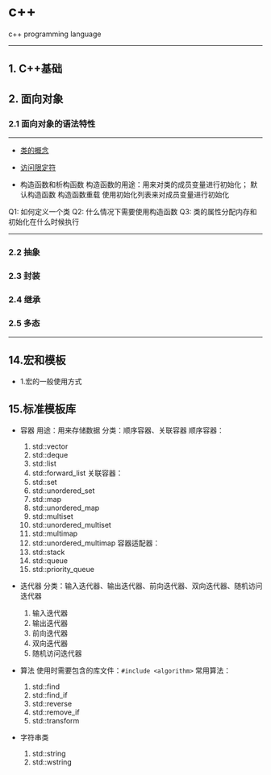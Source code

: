 # c++
c++ programming language

---

## 1. C++基础

## 2. 面向对象

### 2.1 面向对象的语法特性
---
* [类的概念](http://www.jianshu.com/p/b0d20f4e0559)

* [访问限定符](http://www.jianshu.com/p/b4c25e5a5e20)

* 构造函数和析构函数
构造函数的用途：用来对类的成员变量进行初始化；
默认构造函数
构造函数重载
使用初始化列表来对成员变量进行初始化

Q1: 如何定义一个类
Q2: 什么情况下需要使用构造函数
Q3: 类的属性分配内存和初始化在什么时候执行 

---

### 2.2 抽象

### 2.3 封装

### 2.4 继承

### 2.5 多态

---
## 14.宏和模板
* 1.宏的一般使用方式




















## 15.标准模板库
* 容器
    用途：用来存储数据
    分类：顺序容器、关联容器
    顺序容器：
    1) std::vector
    2) std::deque
    3) std::list
    4) std::forward_list
    关联容器：
    1) std::set
    2) std::unordered_set
    3) std::map
    4) std::unordered_map
    5) std::multiset
    6) std::unordered_multiset
    7) std::multimap
    8) std::unordered_multimap
    容器适配器：
    1) std::stack
    2) std::queue
    3) std::priority_queue

* 迭代器
    分类：输入迭代器、输出迭代器、前向迭代器、双向迭代器、随机访问迭代器
    1) 输入迭代器
    2) 输出迭代器
    3) 前向迭代器
    4) 双向迭代器
    5) 随机访问迭代器

* 算法
    使用时需要包含的库文件：`#include <algorithm>`
    常用算法：
    1) std::find
    2) std::find_if
    3) std::reverse
    4) std::remove_if
    5) std::transform
    
* 字符串类
    1) std::string
    2) std::wstring
